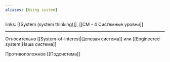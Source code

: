 ```yaml
---
aliases: [Using system] 
---
```

links: [[System (system thinking)]], [[СМ - 4 Системные уровни]] 

---

Относительно [[System-of-interest|Целевая система]] или [[Engineered system|Наша система]]

Противоположное [[Подсистема]]
